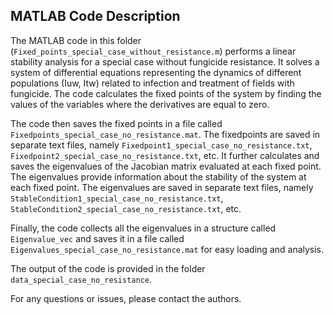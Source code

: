 ## MATLAB Code Description

The MATLAB code in this folder (`Fixed_points_special_case_without_resistance.m`) performs a linear stability analysis for a special case without fungicide resistance. It solves a system of differential equations representing the dynamics of different populations (Iuw, Itw) related to infection and treatment of fields with fungicide. The code calculates the fixed points of the system by finding the values of the variables where the derivatives are equal to zero.

The code then saves the fixed points in a file called `Fixedpoints_special_case_no_resistance.mat`. The fixedpoints are saved in separate text files, namely `Fixedpoint1_special_case_no_resistance.txt`, `Fixedpoint2_special_case_no_resistance.txt`, etc. It further calculates and saves the eigenvalues of the Jacobian matrix evaluated at each fixed point. The eigenvalues provide information about the stability of the system at each fixed point. The eigenvalues are saved in separate text files, namely `StableCondition1_special_case_no_resistance.txt`, `StableCondition2_special_case_no_resistance.txt`, etc.

Finally, the code collects all the eigenvalues in a structure called `Eigenvalue_vec` and saves it in a file called `Eigenvalues_special_case_no_resistance.mat` for easy loading and analysis.

The output of the code is provided in the folder `data_special_case_no_resistance`.

For any questions or issues, please contact the authors.